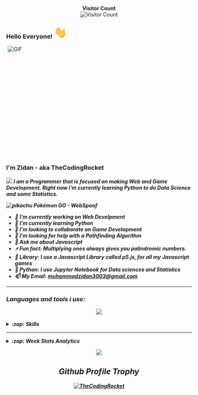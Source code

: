  <p align="center">
  <br>
 <b>Visitor Count</b><br>
  <img src="https://profile-counter.glitch.me/na93r/count.svg" alt="Visitor Count"/>
</p>





### Hello Everyone! <img src="https://github.com/ABSphreak/ABSphreak/blob/master/gifs/Hi.gif" width="35px">
  
   <img align="right" alt="GIF" src="https://github.com/abhisheknaiidu/abhisheknaiidu/blob/master/code.gif?raw=true" width="500" height="320" />
   
### I'm Zidan - aka TheCodingRocket 

<img src="https://media.giphy.com/media/LnQjpWaON8nhr21vNW/giphy.gif" width="60"> <em><b>
 I  am a Programmer that is focused on making Web and Game Development. Right now i'm currently learning Python to do Data Science and  some Statistics. 
 
![pikachu](./pikachu.gif) Pokémon GO - WebSpoof

- 🔭 I’m currently working on Web Develpment
- 🌱 I’m currently learning Python
- 💬 I’m looking to collaborate on Game Development
- 🤔 I’m looking for help with a Pathfinding Algorithm
- 💬 Ask me about Javascript
- ⚡ Fun fact: Multiplying ones always gives you palindromic numbers.
- 🔭 Library: I use a Javascript Library called p5.js, for all my Javascript games
- 🌱 Python: I use Jupyter Notebook for Data sciences and Statistics 
- 📫 My Email: muhammadzidan3003@gmail.com









---


### Languages and tools i use:

<p align="center">                                   
  <img src="https://andyruwruw.vercel.app/api/skills">
 

<details>
   <summary>:zap: Skills</summary>

<p align="center">
<code><img height="50" src="https://image.flaticon.com/icons/svg/2861/2861557.svg"></code>
<code><img height="50" src="https://image.flaticon.com/icons/svg/3190/3190604.svg"></code>
<code><img height="50" src="https://image.flaticon.com/icons/svg/2942/2942156.svg"></code>
<code><img height="50" src="https://img.icons8.com/color/48/000000/golang.png"></code>
<code><img height="50" src="https://image.flaticon.com/icons/svg/1628/1628182.svg"></code>
<code><img height="50" src="https://image.flaticon.com/icons/png/512/2085/2085061.png"></code>
<code><img height="50" src="https://image.flaticon.com/icons/svg/2535/2535543.svg"></code>
<code><img height="50" src="https://cdn.icon-icons.com/icons2/1508/PNG/512/matlab_104289.png"></code>
<code><img height="50" src="https://image.flaticon.com/icons/svg/2721/2721297.svg"></code>
<code><img height="50" src="https://image.flaticon.com/icons/svg/752/752605.svg"></code>
<code><img height="50" src="https://image.flaticon.com/icons/svg/1680/1680899.svg"></code>
</p>

</details>


---

<details>
   <summary>:zap: Week Stats Analytics</summary>
   
   

[![TheCodingRocket's github stats](https://github-readme-stats.vercel.app/api?username=TheCodingRocket)](https://github.com/TheCodingRocket/github-readme-stats)

📊 **This Week I Spent My Time On** 

```text
⌚︎ Time Zone: Indonesia/Yogyakarta

💬 Programming Languages: 
Javascript               13 hrs 22 mins      ████████████░░░░░░░░░░░░░   49.44% 
Python                   8 hrs 23 mins       ███████░░░░░░░░░░░░░░░░░░   30.98% 
Other                    1 hr 32 mins        █░░░░░░░░░░░░░░░░░░░░░░░░   5.72% 
P5.js                    1 hr 32 mins        █░░░░░░░░░░░░░░░░░░░░░░░░   5.7% 
HTML                     1 hr 11 mins        █░░░░░░░░░░░░░░░░░░░░░░░░   4.43%

```

📅 **I'm Most Productive on Monday** 

```text
Monday                   79 commits    █████░░░░░░░░░░░░░░░░░░░░   20.55% 
Tuesday                  48 commits    ████░░░░░░░░░░░░░░░░░░░░░   17.04% 
Wednesday                56 commits    ████░░░░░░░░░░░░░░░░░░░░░   17.62% 
Thursday                  8 commits    ██░░░░░░░░░░░░░░░░░░░░░░░   9.5% 
Friday                   25 commits    ███░░░░░░░░░░░░░░░░░░░░░░   12.84% 
Saturday                 32 commits    ███░░░░░░░░░░░░░░░░░░░░░░   13.18% 
Sunday                   12 commits    ██░░░░░░░░░░░░░░░░░░░░░░░   9.27%

```

**I'm a Night 🦉** 

```text
🌞 Morning               4 commits      ██░░░░░░░░░░░░░░░░░░░░░░░   8.41% 
🌆 Daytime               19 commits     █████████░░░░░░░░░░░░░░░░   36.33% 
🌃 Evening               16 commits     ████████░░░░░░░░░░░░░░░░░   32.82% 
🌙 Night                 15 commits     █████░░░░░░░░░░░░░░░░░░░░   22.45%

```

</details>




<p align="center">
  <img width="140" src="https://user-images.githubusercontent.com/6661165/91657958-61b4fd00-eb00-11ea-9def-dc7ef5367e34.png" />  
  <h2 align="center">Github Profile Trophy</h2>
  <p align="center">
 
 


<p align="center">
   <a href="https://github.com/ryo-ma/github-profile-trophy"><img width=800 src="https://github-profile-trophy.vercel.app/?username=TheCodingRocket&column=7"&heme=onedark alt="TheCodingRocket" /></a> </p>



[website]: https://codeSTACKr.com
[course]: http://vsCodeHero.com
[twitter]: https://twitter.com/codeSTACKr
[youtube]: https://youtube.com/codeSTACKr
[instagram]: https://instagram.com/codeSTACKr
[linkedin]: https://linkedin.com/in/codeSTACKr
[webdevplaylist]: https://www.youtube.com/playlist?list=PLkwxH9e_vrAJ0WbEsFA9W3I1W-g_BTsbt
[jsplaylist]: https://www.youtube.com/playlist?list=PLkwxH9e_vrALRJKu7wfXby3MKeflhTu6B
[cssplaylist]: https://www.youtube.com/playlist?list=PLkwxH9e_vrALSdvZuEh6gqQdmDoDIoqz4
[reactplaylist]: https://www.youtube.com/playlist?list=PLkwxH9e_vrAK4TdffpxKY3QGyHCpxFcQ0










